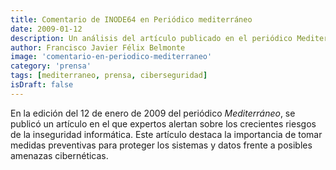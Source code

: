 ```yaml
---
title: Comentario de INODE64 en Periódico mediterráneo
date: 2009-01-12
description: Un análisis del artículo publicado en el periódico Mediterráneo el 12 de enero de 2009, que aborda los riesgos de la inseguridad informática y la importancia de implementar medidas preventivas.
author: Francisco Javier Félix Belmonte
image: 'comentario-en-periodico-mediterraneo'
category: 'prensa'
tags: [mediterraneo, prensa, ciberseguridad]
isDraft: false
---
```


En la edición del 12 de enero de 2009 del periódico *Mediterráneo*, se publicó un artículo en el que expertos alertan
sobre los crecientes riesgos de la inseguridad informática. Este artículo destaca la importancia de tomar medidas
preventivas para proteger los sistemas y datos frente a posibles amenazas cibernéticas.

<!-- ![Artículo del periódico Mediterráneo sobre inseguridad informática](/images/blog/mediterraneo-inseguridad-informatica.png) -->
